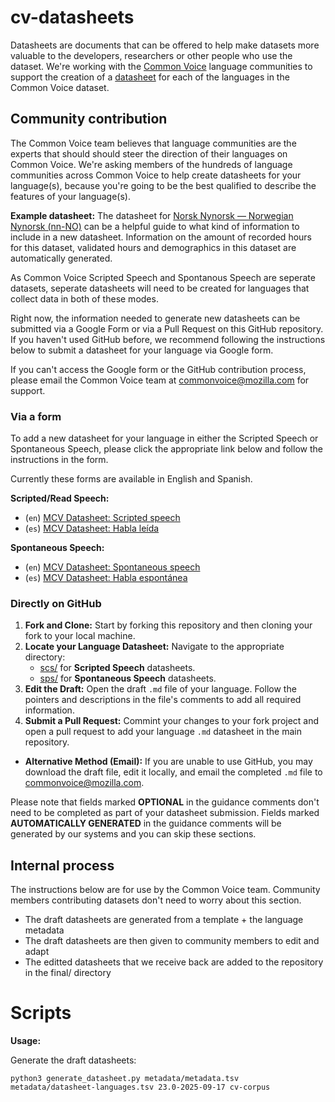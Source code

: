 # cv-datasheets
Datasheets are documents that can be offered to help make datasets more valuable to the developers, researchers or other people who use the dataset. We're working with the [Common Voice](https://commonvoice.mozilla.org/) language communities to support the creation of a [datasheet](https://en.wikipedia.org/wiki/Datasheet) for each of the languages in the Common Voice dataset.
## Community contribution
The Common Voice team believes that language communities are the experts that should should steer the direction of their languages on Common Voice. We're asking members of the hundreds of language communities across Common Voice to help create datasheets for your language(s), because you're going to be the best qualified to describe the features of your language(s).

**Example datasheet:** The datasheet for [Norsk Nynorsk — Norwegian Nynorsk (nn-NO)](https://github.com/common-voice/cv-datasheets/blob/main/cv-corpus/scs/23.0-2025-09-17/final/en/nn-NO.md) can be a helpful guide to what kind of information to include in a new datasheet. Information on the amount of recorded hours for this dataset, validated hours and demographics in this dataset are automatically generated.

As Common Voice Scripted Speech and Spontanous Speech are seperate datasets, seperate datasheets will need to be created for languages that collect data in both of these modes.

Right now, the information needed to generate new datasheets can be submitted via a Google Form or via a Pull Request on this GitHub repository. If you haven't used GitHub before, we recommend following the instructions below to submit a datasheet for your language via Google form.

If you can't access the Google form or the GitHub contribution process, please email the Common Voice team at commonvoice@mozilla.com for support.



### Via a form
To add a new datasheet for your language in either the Scripted Speech or Spontaneous Speech, please click the appropriate link below and follow the instructions in the form.

Currently these forms are available in English and Spanish.

**Scripted/Read Speech:**

* (`en`) [MCV Datasheet: Scripted speech](https://docs.google.com/forms/d/e/1FAIpQLSc5QnmXd7MrfPd375RZ2YFh-Z3I_BGAf7e2cTD2h5xtWV8klQ/viewform?usp=dialog)
* (`es`) [MCV Datasheet: Habla leída](https://docs.google.com/forms/d/e/1FAIpQLSdk1IITzjpjrXKKLyHhzb5d0VoGvNNbscBywqJZf1BnBcf7Pw/viewform?usp=dialog)

**Spontaneous Speech:**

* (`en`) [MCV Datasheet: Spontaneous speech](https://docs.google.com/forms/d/e/1FAIpQLSfYI6CXK97boZ951gb3l2ysl77Hnyyi8qeSagXAlB1v32adqQ/viewform?usp=dialog)
* (`es`) [MCV Datasheet: Habla espontánea](https://docs.google.com/forms/d/e/1FAIpQLSdhHHYqgj1x6Cki8OYCHjVr3l3KmahBfcWvOgF70B6gV1jfbw/viewform?usp=dialog)
  
### Directly on GitHub

1. **Fork and Clone:** Start by forking this repository and then cloning your fork to your local machine.
2. **Locate your Language Datasheet:** Navigate to the appropriate directory:
    * [scs/](https://github.com/common-voice/cv-datasheets/tree/main/cv-corpus/scs/23.0-2025-09-17/draft/) for **Scripted Speech** datasheets.
    * [sps/](https://github.com/common-voice/cv-datasheets/tree/main/cv-corpus/sps/23.0-2025-09-17/draft/) for **Spontaneous Speech** datasheets. 
3. **Edit the Draft:** Open the draft `.md` file of your language. Follow the pointers and descriptions in the file's comments to add all required information.
4. **Submit a Pull Request:** Commint your changes to your fork project and open a pull request to add your language `.md` datasheet in the main repository. 

* **Alternative Method (Email):** If you are unable to use GitHub, you may download the draft file, edit it locally, and email the completed `.md` file to <commonvoice@mozilla.com>.

Please note that fields marked **OPTIONAL** in the guidance comments don't need to be completed as part of your datasheet submission. Fields marked **AUTOMATICALLY GENERATED** in the guidance comments will be generated by our systems and you can skip these sections.

## Internal process
The instructions below are for use by the Common Voice team. Community members contributing datasets don't need to worry about this section.

* The draft datasheets are generated from a template + the language metadata
* The draft datasheets are then given to community members to edit and adapt
* The editted datasheets that we receive back are added to the repository in the final/ directory 

# Scripts

**Usage:**

Generate the draft datasheets:

```
python3 generate_datasheet.py metadata/metadata.tsv metadata/datasheet-languages.tsv 23.0-2025-09-17 cv-corpus 
```
